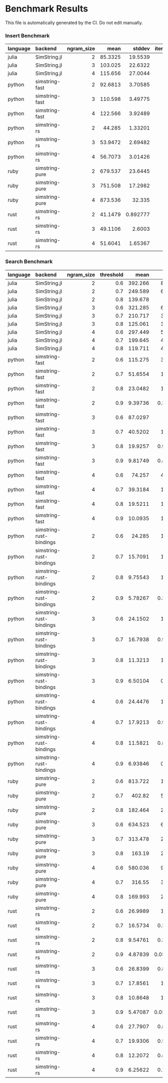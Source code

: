 # Benchmark Results

This file is automatically generated by the CI. Do not edit manually.

### Insert Benchmark
| language   | backend        |   ngram_size |     mean |    stddev |   iterations |
|:-----------|:---------------|-------------:|---------:|----------:|-------------:|
| julia      | SimString.jl   |            2 |  85.3325 | 19.5539   |          100 |
| julia      | SimString.jl   |            3 | 103.025  | 22.6322   |          100 |
| julia      | SimString.jl   |            4 | 115.656  | 27.0044   |          100 |
| python     | simstring-fast |            2 |  92.6813 |  3.70585  |          100 |
| python     | simstring-fast |            3 | 110.598  |  3.49775  |          100 |
| python     | simstring-fast |            4 | 122.566  |  3.92489  |          100 |
| python     | simstring-rs   |            2 |  44.285  |  1.33201  |          100 |
| python     | simstring-rs   |            3 |  53.9472 |  2.69482  |          100 |
| python     | simstring-rs   |            4 |  56.7073 |  3.01426  |          100 |
| ruby       | simstring-pure |            2 | 679.537  | 23.6445   |           30 |
| ruby       | simstring-pure |            3 | 751.508  | 17.2982   |           27 |
| ruby       | simstring-pure |            4 | 873.536  | 32.335    |           23 |
| rust       | simstring-rs   |            2 |  41.1479 |  0.892777 |          100 |
| rust       | simstring-rs   |            3 |  49.1106 |  2.6003   |          100 |
| rust       | simstring-rs   |            4 |  51.6041 |  1.65367  |          100 |

### Search Benchmark
| language   | backend                 |   ngram_size |   threshold |      mean |     stddev |   iterations |
|:-----------|:------------------------|-------------:|------------:|----------:|-----------:|-------------:|
| julia      | SimString.jl            |            2 |         0.6 | 392.266   |  8.81066   |           51 |
| julia      | SimString.jl            |            2 |         0.7 | 249.589   |  6.59283   |           81 |
| julia      | SimString.jl            |            2 |         0.8 | 139.678   |  4.4042    |          100 |
| julia      | SimString.jl            |            3 |         0.6 | 321.285   |  6.91934   |           63 |
| julia      | SimString.jl            |            3 |         0.7 | 210.717   |  3.92172   |           95 |
| julia      | SimString.jl            |            3 |         0.8 | 125.061   |  3.50836   |          100 |
| julia      | SimString.jl            |            4 |         0.6 | 297.449   |  5.84326   |           68 |
| julia      | SimString.jl            |            4 |         0.7 | 199.645   |  4.62207   |          100 |
| julia      | SimString.jl            |            4 |         0.8 | 119.711   |  4.21505   |          100 |
| python     | simstring-fast          |            2 |         0.6 | 115.275   |  3.40169   |          100 |
| python     | simstring-fast          |            2 |         0.7 |  51.6554  |  1.49116   |          100 |
| python     | simstring-fast          |            2 |         0.8 |  23.0482  |  1.87551   |          100 |
| python     | simstring-fast          |            2 |         0.9 |   9.39736 |  0.357152  |          100 |
| python     | simstring-fast          |            3 |         0.6 |  87.0297  |  4.8843    |          100 |
| python     | simstring-fast          |            3 |         0.7 |  40.5202  |  1.57656   |          100 |
| python     | simstring-fast          |            3 |         0.8 |  19.9257  |  0.984424  |          100 |
| python     | simstring-fast          |            3 |         0.9 |   9.81749 |  0.438126  |          100 |
| python     | simstring-fast          |            4 |         0.6 |  74.257   |  4.09196   |          100 |
| python     | simstring-fast          |            4 |         0.7 |  39.3184  |  1.06107   |          100 |
| python     | simstring-fast          |            4 |         0.8 |  19.5211  |  1.02056   |          100 |
| python     | simstring-fast          |            4 |         0.9 |  10.0935  |  1.00304   |          100 |
| python     | simstring-rust-bindings |            2 |         0.6 |  24.285   |  1.39856   |          100 |
| python     | simstring-rust-bindings |            2 |         0.7 |  15.7091  |  1.00378   |          100 |
| python     | simstring-rust-bindings |            2 |         0.8 |   9.75543 |  1.00644   |          100 |
| python     | simstring-rust-bindings |            2 |         0.9 |   5.78267 |  0.387569  |          100 |
| python     | simstring-rust-bindings |            3 |         0.6 |  24.1502  |  1.24172   |          100 |
| python     | simstring-rust-bindings |            3 |         0.7 |  16.7938  |  0.960879  |          100 |
| python     | simstring-rust-bindings |            3 |         0.8 |  11.3213  |  1.64339   |          100 |
| python     | simstring-rust-bindings |            3 |         0.9 |   6.50104 |  0.32537   |          100 |
| python     | simstring-rust-bindings |            4 |         0.6 |  24.4476  |  1.40365   |          100 |
| python     | simstring-rust-bindings |            4 |         0.7 |  17.9213  |  0.975916  |          100 |
| python     | simstring-rust-bindings |            4 |         0.8 |  11.5821  |  0.820113  |          100 |
| python     | simstring-rust-bindings |            4 |         0.9 |   6.93846 |  0.27682   |          100 |
| ruby       | simstring-pure          |            2 |         0.6 | 813.722   | 10.3222    |           25 |
| ruby       | simstring-pure          |            2 |         0.7 | 402.82    |  5.61553   |           50 |
| ruby       | simstring-pure          |            2 |         0.8 | 182.464   |  2.62047   |          100 |
| ruby       | simstring-pure          |            3 |         0.6 | 634.523   |  6.39295   |           32 |
| ruby       | simstring-pure          |            3 |         0.7 | 313.478   |  2.14526   |           64 |
| ruby       | simstring-pure          |            3 |         0.8 | 163.19    |  2.63853   |          100 |
| ruby       | simstring-pure          |            4 |         0.6 | 580.036   |  9.04286   |           35 |
| ruby       | simstring-pure          |            4 |         0.7 | 316.55    |  3.96552   |           64 |
| ruby       | simstring-pure          |            4 |         0.8 | 169.993   |  2.96807   |          100 |
| rust       | simstring-rs            |            2 |         0.6 |  26.9989  |  1.05362   |          100 |
| rust       | simstring-rs            |            2 |         0.7 |  16.5734  |  0.321261  |          100 |
| rust       | simstring-rs            |            2 |         0.8 |   9.54761 |  0.350549  |          100 |
| rust       | simstring-rs            |            2 |         0.9 |   4.87839 |  0.0518345 |          100 |
| rust       | simstring-rs            |            3 |         0.6 |  26.8399  |  0.852202  |          100 |
| rust       | simstring-rs            |            3 |         0.7 |  17.8561  |  1.01828   |          100 |
| rust       | simstring-rs            |            3 |         0.8 |  10.8648  |  1.19873   |          100 |
| rust       | simstring-rs            |            3 |         0.9 |   5.47087 |  0.0586646 |          100 |
| rust       | simstring-rs            |            4 |         0.6 |  27.7907  |  0.898517  |          100 |
| rust       | simstring-rs            |            4 |         0.7 |  19.9306  |  0.545132  |          100 |
| rust       | simstring-rs            |            4 |         0.8 |  12.2072  |  0.495685  |          100 |
| rust       | simstring-rs            |            4 |         0.9 |   6.25622 |  0.141936  |          100 |

